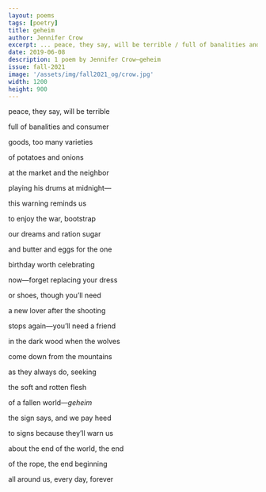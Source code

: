 ```yaml
---
layout: poems
tags: [poetry]
title: geheim
author: Jennifer Crow
excerpt: ... peace, they say, will be terrible / full of banalities and consumer / goods, too many varieties / of potatoes ...
date: 2019-06-08
description: 1 poem by Jennifer Crow—geheim
issue: fall-2021
image: '/assets/img/fall2021_og/crow.jpg'
width: 1200
height: 900
---
```



<p class="poemline">peace, they say, will be terrible</p>
<p class="poemline">full of banalities and consumer</p>
<p class="poemline">goods, too many varieties</p>
<p class="poemline">of potatoes and onions</p>
<p class="poemline">at the market and the neighbor</p>
<p class="poemline">playing his drums at midnight—</p>
<p class="poemline">this warning reminds us</p>
<p class="poemline">to enjoy the war, bootstrap</p>
<p class="poemline">our dreams and ration sugar</p>
<p class="poemline">and butter and eggs for the one</p>
<p class="poemline">birthday worth celebrating</p>
<p class="poemline">now—forget replacing your dress</p>
<p class="poemline">or shoes, though you’ll need</p>
<p class="poemline">a new lover after the shooting</p>
<p class="poemline">stops again—you’ll need a friend</p>
<p class="poemline">in the dark wood when the wolves</p>
<p class="poemline">come down from the mountains</p>
<p class="poemline">as they always do, seeking</p>
<p class="poemline">the soft and rotten flesh</p>
<p class="poemline">of a fallen world—<em>geheim</em></p>
<p class="poemline">the sign says, and we pay heed</p>
<p class="poemline">to signs because they’ll warn us</p>
<p class="poemline">about the end of the world, the end</p>
<p class="poemline">of the rope, the end beginning</p>
<p class="poemline">all around us, every day, forever</p>
